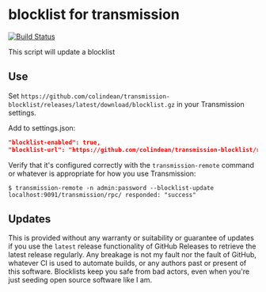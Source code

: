 # blocklist for transmission

[![Build Status](https://travis-ci.org/colindean/transmission-blocklist.svg?branch=master)](https://travis-ci.org/colindean/transmission-blocklist)

This script will update a blocklist

## Use

Set `https://github.com/colindean/transmission-blocklist/releases/latest/download/blocklist.gz` in your Transmission settings.

Add to settings.json:

```json
"blocklist-enabled": true,
"blocklist-url": "https://github.com/colindean/transmission-blocklist/releases/latest/download/blocklist.gz",
```

Verify that it's configured correctly with the `transmission-remote` command or whatever is appropriate for how you use Transmission:

```
$ transmission-remote -n admin:password --blocklist-update
localhost:9091/transmission/rpc/ responded: "success"
```

## Updates

This is provided without any warranty or suitability or guarantee of updates if you use the `latest` release functionality of GitHub Releases to retrieve the latest release regularly.
Any breakage is not my fault nor the fault of GitHub, whatever CI is used to automate builds, or any authors past or present of this software.
Blocklists keep you safe from bad actors, even when you're just seeding open source software like I am.
